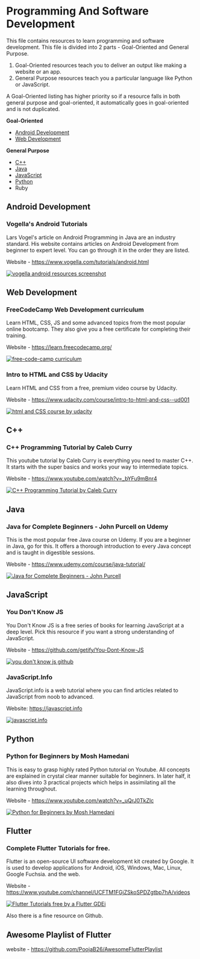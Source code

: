 # Programming And Software Development

This file contains resources to learn programming and software development. This file is divided into 2 parts - Goal-Oriented and General Purpose. 

1. Goal-Oriented resources teach you to deliver an output like making a website or an app. 
2. General Purpose resources teach you a particular language like Python or JavaScript.

A Goal-Oriented listing has higher priority so if a resource falls in both general purpose and goal-oriented, it automatically goes in goal-oriented and is not duplicated.

**Goal-Oriented**

* [Android Development](#android-development)
* [Web Development](#web-development)

**General Purpose**

* [C++](#cpp)
* [Java](#java)
* [JavaScript](#javascript)
* [Python](#python)
* Ruby


## Android Development

### Vogella's Android Tutorials

Lars Vogel's article on Android Programming in Java are an industry standard. His website contains articles on Android Development from beginner to expert level. You can go through it in the order they are listed.

Website - https://www.vogella.com/tutorials/android.html

[![vogella android resources screenshot](https://user-images.githubusercontent.com/4047597/66122279-ed768e80-e5fc-11e9-9beb-e57d51e04b33.png)](https://www.vogella.com/tutorials/android.html)


## Web Development

### FreeCodeCamp Web Development curriculum

Learn HTML, CSS, JS and some advanced topics from the most popular online bootcamp. They also give you a free certificate for completing their training.

Website - https://learn.freecodecamp.org/

[![free-code-camp curriculum](https://user-images.githubusercontent.com/4047597/66046080-a3c96d80-e542-11e9-8e6a-56c6b70b24fb.png)](https://learn.freecodecamp.org/)

### Intro to HTML and CSS by Udacity

Learn HTML and CSS from a free, premium video course by Udacity. 

Website - https://www.udacity.com/course/intro-to-html-and-css--ud001

[![html and CSS course by udacity](https://user-images.githubusercontent.com/4047597/66047080-c3619580-e544-11e9-8d37-d478e778ed98.png)](https://www.udacity.com/course/intro-to-html-and-css--ud001)


<a name="cpp"></a>
## C++

### C++ Programming Tutorial by Caleb Curry 

This youtube tutorial by Caleb Curry is everything you need to master C++. It starts with the super basics and works your way to intermediate topics.

Website - https://www.youtube.com/watch?v=_bYFu9mBnr4

[![C++ Programming Tutorial by Caleb Curry](https://user-images.githubusercontent.com/51238282/66482450-9838f200-eac0-11e9-98e5-ee0ee328d233.png)](https://www.youtube.com/watch?v=_bYFu9mBnr4)


## Java

### Java for Complete Beginners - John Purcell on Udemy

This is the most popular free Java course on Udemy. If you are a beginner in Java, go for this. It offers a thorough introduction to every Java concept and is taught in digestible sessions.

Website - https://www.udemy.com/course/java-tutorial/

[![Java for Complete Beginners - John Purcell](https://user-images.githubusercontent.com/51238282/66408079-e8a24800-ea0b-11e9-916e-658dc4848039.png)](https://www.udemy.com/course/java-tutorial/)


## JavaScript

### You Don't Know JS

You Don't Know JS is a free series of books for learning JavaScript at a deep level. Pick this resource if you want a strong understanding of JavaScript.

Website - https://github.com/getify/You-Dont-Know-JS

[![you don't know js github](https://user-images.githubusercontent.com/4047597/66125034-93c59280-e603-11e9-9821-e7e01c360072.png)](https://github.com/getify/You-Dont-Know-JS)

### JavaScript.Info

JavaScript.info is a web tutorial where you can find articles related to JavaScript from noob to advanced.

Website: https://javascript.info

[![javascript.info](https://user-images.githubusercontent.com/29889620/66137872-5e2ca380-e61b-11e9-9265-1841f4512527.png)](https://javascript.info)


## Python

### Python for Beginners by Mosh Hamedani 

This is easy to grasp highly rated Python tutorial on Youtube. All concepts are explained in crystal clear manner suitable for beginners. In later half, it also dives into 3 practical projects which helps in assimilating all the learning throughout.

Website - https://www.youtube.com/watch?v=_uQrJ0TkZlc

[![Python for Beginners by Mosh Hamedani](https://user-images.githubusercontent.com/51238282/66454748-5e4afa00-ea86-11e9-92d6-feca19008f52.png)](https://www.youtube.com/watch?v=_uQrJ0TkZlc)

## Flutter

### Complete Flutter Tutorials for free.

Flutter is an open-source UI software development kit created by Google. It is used to develop applications for Android, iOS, Windows, Mac, Linux, Google Fuchsia. and the web.

Website - https://www.youtube.com/channel/UCFTM1FGjZSkoSPDZgtbp7hA/videos

[![Flutter Tutorials free by a Flutter GDEi](https://miro.medium.com/max/3200/1*mMJ3IvaAuMAmqjtyistCog.png)](https://www.youtube.com/watch?v=_uQrJ0TkZlc)
 
 Also there is a fine resource on Github.
 
 ## Awesome Playlist of Flutter
 
 website - https://github.com/PoojaB26/AwesomeFlutterPlaylist
